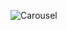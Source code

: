 ![Carousel](https://user-images.githubusercontent.com/83288606/223157619-a7a03c30-a0af-4d91-90b2-e68db746bd83.jpeg)
